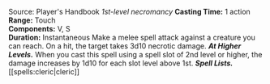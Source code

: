 Source: Player's Handbook
*1st-level necromancy*
**Casting Time:** 1 action  
**Range:** Touch  
**Components:** V, S  
**Duration:** Instantaneous
Make a melee spell attack against a creature you can reach. On a hit, the target takes 3d10 necrotic damage.
***At Higher Levels.*** When you cast this spell using a spell slot of 2nd level or higher, the damage increases by 1d10 for each slot level above 1st.
***Spell Lists.*** [[spells:cleric|cleric]]